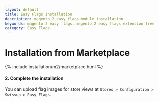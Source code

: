 ```yaml
---
layout: default
title: Easy Flags Installation
description: magento 2 easy flags module installation
keywords: magento 2 easy flags, magento 2 easy flags extension free
category: Easy Flags
---
```


# Installation from Marketplace

{% include installation/m2/marketplace.html %}

#### 2. Complete the installation

You can upload flag images for store views at `Stores > Configuration > Swissup > Easy Flags`.

